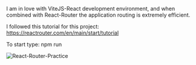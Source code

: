 I am in love with ViteJS-React development environment, and when combined with React-Router the application routing is extremely efficient. 

I followed this tutorial for this project: https://reactrouter.com/en/main/start/tutorial

To start type: npm run

![React-Router-Practice](https://github.com/iShallEatCode/React-Router-Practice/assets/84070418/cd356859-80b0-4129-9276-9c96e1c37592)
